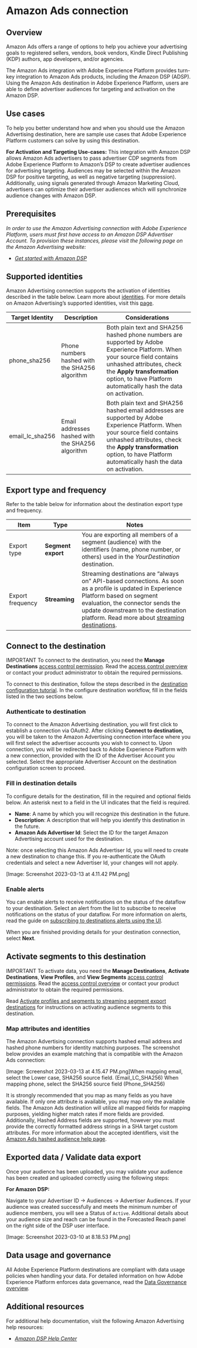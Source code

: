 # Amazon Ads connection

## Overview

Amazon Ads offers a range of options to help you achieve your advertising goals to registered sellers, vendors, book vendors, Kindle Direct Publishing (KDP) authors, app developers, and/or agencies.

The Amazon Ads integration with Adobe Experience Platform provides turn-key integration to Amazon Ads products, including the Amazon DSP (ADSP). Using the Amazon Ads destination in Adobe Experience Platform, users are able to define advertiser audiences for targeting and activation on the Amazon DSP.


## Use cases

To help you better understand how and when you should use the Amazon Advertising destination, here are sample use cases that Adobe Experience Platform customers can solve by using this destination.

**For Activation and Targeting Use-cases:**
This integration with Amazon DSP allows Amazon Ads advertisers to pass advertiser CDP segments from Adobe Experience Platform to Amazon’s DSP to create advertiser audiences for advertising targeting. Audiences may be selected within the Amazon DSP for positive targeting, as well as negative targeting (suppression). Additionally, using signals generated through Amazon Marketing Cloud, advertisers can optimize their advertiser audiences which will synchronize audience changes with Amazon DSP.


## Prerequisites

*In order to use the Amazon Advertising connection with Adobe Experience Platform, users must first have access to an Amazon DSP Advertiser Account.  To provision these instances, please visit the following page on the Amazon Advertising website:*

* *[Get started with Amazon DSP](https://advertising.amazon.com/solutions/products/amazon-dsp?ref_=a20m_us_hnav_p_dsp_adtech)*

## Supported identities

Amazon Advertising connection supports the activation of identities described in the table below. Learn more about [identities](https://experienceleague.adobe.com/docs/experience-platform/identity/namespaces.html?lang=en). For more details on Amazon Advertising’s supported identities, visit this [page](https://advertising.amazon.com/dsp/help/ss/en/audiences#GA6BC9BW52YFXBNE).

|Target Identity	|Description	|Considerations	|
|---	|---	|---	|
|phone_sha256	|Phone numbers hashed with the SHA256 algorithm	|Both plain text and SHA256 hashed phone numbers are supported by Adobe Experience Platform. When your source field contains unhashed attributes, check the **Apply transformation** option, to have Platform automatically hash the data on activation.	|
|email_lc_sha256	|Email addresses hashed with the SHA256 algorithm	|Both plain text and SHA256 hashed email addresses are supported by Adobe Experience Platform. When your source field contains unhashed attributes, check the **Apply transformation** option, to have Platform automatically hash the data on activation.	|

## Export type and frequency


Refer to the table below for information about the destination export type and frequency.

|Item	|Type	|Notes	|
|---	|---	|---	|
|Export type	|**Segment export**	|You are exporting all members of a segment (audience) with the identifiers (name, phone number, or others) used in the *YourDestination* destination.	|
|Export frequency	|**Streaming**	|Streaming destinations are “always on” API-based connections. As soon as a profile is updated in Experience Platform based on segment evaluation, the connector sends the update downstream to the destination platform. Read more about [streaming destinations](https://experienceleague.adobe.com/docs/experience-platform/destinations/destination-types.html?lang=en#streaming-destinations).	|

## Connect to the destination

IMPORTANT
To connect to the destination, you need the **Manage Destinations** [access control permission](https://experienceleague.adobe.com/docs/experience-platform/access-control/home.html?lang=en#permissions). Read the [access control overview](https://experienceleague.adobe.com/docs/experience-platform/access-control/ui/overview.html?lang=en) or contact your product administrator to obtain the required permissions.

To connect to this destination, follow the steps described in the [destination configuration tutorial](https://experienceleague.adobe.com/docs/experience-platform/destinations/ui/connect-destination.html?lang=en). In the configure destination workflow, fill in the fields listed in the two sections below.

### Authenticate to destination

To connect to the Amazon Advertising destination, you will first click to establish a connection via OAuth2. After clicking 
 **Connect to destination,** you will be taken to the Amazon Advertising connection interface where you will first select the advertiser accounts you wish to connect to.  Upon connection, you will be redirected back to Adobe Experience Platform with a new connection, provided with the ID of the Advertiser Account you selected. Select the appropriate Advertiser Account on the destination configuration screen to proceed.


### Fill in destination details

To configure details for the destination, fill in the required and optional fields below. An asterisk next to a field in the UI indicates that the field is required.

* **Name**: A name by which you will recognize this destination in the future.
* **Description**: A description that will help you identify this destination in the future.
* **Amazon Ads Advertiser Id**: Select the ID for the target Amazon Advertising account used for the destination. 

Note: once selecting this Amazon Ads Advertiser Id, you will need to create a new destination to change this. If you re-authenticate the OAuth credentials and select a new Advertiser Id, your changes will not apply.

[Image: Screenshot 2023-03-13 at 4.11.42 PM.png]
### Enable alerts

You can enable alerts to receive notifications on the status of the dataflow to your destination. Select an alert from the list to subscribe to receive notifications on the status of your dataflow. For more information on alerts, read the guide on [subscribing to destinations alerts using the UI](https://experienceleague.adobe.com/docs/experience-platform/destinations/ui/alerts.html?lang=en).

When you are finished providing details for your destination connection, select **Next**.

## Activate segments to this destination

IMPORTANT
To activate data, you need the **Manage Destinations**, **Activate Destinations**, **View Profiles**, and **View Segments** [access control permissions](https://experienceleague.adobe.com/docs/experience-platform/access-control/home.html?lang=en#permissions). Read the [access control overview](https://experienceleague.adobe.com/docs/experience-platform/access-control/ui/overview.html?lang=en) or contact your product administrator to obtain the required permissions.

Read [Activate profiles and segments to streaming segment export destinations](https://experienceleague.adobe.com/docs/experience-platform/destinations/ui/activate/activate-segment-streaming-destinations.html?lang=en) for instructions on activating audience segments to this destination.

### Map attributes and identities

The Amazon Advertising connection supports hashed email address and hashed phone numbers for identity matching purposes.  The screenshot below provides an example matching that is compatible with the Amazon Ads connection:

[Image: Screenshot 2023-03-13 at 4.15.47 PM.png]When mapping email, select the Lower case, SHA256 source field. (Email_LC_SHA256)
When mapping phone, select the SHA256 source field (Phone_SHA256)

It is strongly recommended that you map as many fields as you have available. If only one attribute is available, you may map only the available fields.  The Amazon Ads destination will utilize all mapped fields for mapping purposes, yielding higher match rates if more fields are provided. Additionally, Hashed Address fields are supported, however you must provide the correctly formatted address strings in a SHA target custom attributes. For more information about the accepted identifiers, visit the [Amazon Ads hashed audience help page](https://advertising.amazon.com/dsp/help/ss/en/audiences#GA6BC9BW52YFXBNE).

## Exported data / Validate data export

Once  your audience has been uploaded, you may validate your audience has been created and uploaded correctly using the following steps:

**For Amazon DSP:** 

Navigate to your Advertiser ID → Audiences → Advertiser Audiences. If your audience was created successfully and meets the minimum number of audience members, you will see a Status of `Active`.  Additional details about your audience size and reach can be found in the Forecasted Reach panel on the right side of the DSP user interface. 

[Image: Screenshot 2023-03-10 at 8.18.53 PM.png]


## Data usage and governance

All Adobe Experience Platform destinations are compliant with data usage policies when handling your data. For detailed information on how Adobe Experience Platform enforces data governance, read the [Data Governance overview](https://experienceleague.adobe.com/docs/experience-platform/data-governance/home.html?lang=en).

## Additional resources

For additional help documentation, visit the following Amazon Advertising help resources:


* *[Amazon DSP Help Center](https://advertising.amazon.com/dsp/help/ss/en/audiences#/)*

